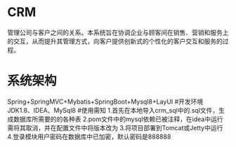 # CRM
管理公司与客户之间的关系。本系统旨在协调企业与顾客间在销售、营销和服务上的交互，从而提升其管理方式，向客户提供创新式的个性化的客户交互和服务的过程。 
# 系统架构
Spring+SpringMVC+Mybatis+SpringBoot+Mysql8+LayUI
#开发环境
JDK1.8、IDEA、MySql8
#使用需知
1.首先在本地导入crm_sql中的.sql文件，生成数据库所需要的的各种表
2.pom文件中的mysql依赖已被注释，在idea中运行需将其取消，并在配置文件中将版本改为
3.将项目部署到Tomcat或Jetty中运行
4.登录模块用户密码在数据库中已加密，默认密码是888888
